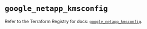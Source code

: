 # `google_netapp_kmsconfig`

Refer to the Terraform Registry for docs: [`google_netapp_kmsconfig`](https://registry.terraform.io/providers/hashicorp/google-beta/6.4.0/docs/resources/google_netapp_kmsconfig).
